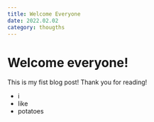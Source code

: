 ```yaml
---
title: Welcome Everyone
date: 2022.02.02
category: thougths
---
```


# Welcome everyone!

This is my fist blog post!
Thank you for reading!

- i
- like
- potatoes
